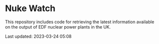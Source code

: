 # Nuke Watch

This repository includes code for retrieving the latest information available on the output of EDF nuclear power plants in the UK.

Last updated: 2023-03-24 05:08